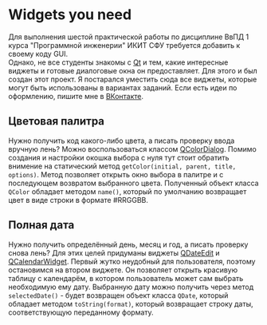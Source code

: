 # Widgets you need

Для выполнения шестой практической работы по дисциплине ВвПД 1 курса "Программной инженерии" ИКИТ СФУ требуется добавить к своему коду GUI.             
Однако, не все студенты знакомы с [Qt](https://doc.qt.io/qtforpython/) и тем, какие интересные виджеты и готовые диалоговые окна он предоставляет. Для этого и был создан этот проект. Я постарался уместить сюда все виджеты, которые могут быть использованы в вариантах заданий. Если есть идеи по оформлению, пишите мне в [ВКонтакте](https://vk.com/ikit.nikit).

## Цветовая палитра

Нужно получить код какого-либо цвета, а писать проверку ввода вручную лень? Можно воспользоваться классом [QColorDialog](https://doc.qt.io/qt-5/qcolordialog.html). Помимо создания и настройки окошка выбора с нуля тут стоит обратить внимение на статический метод `getColor(initial, parent, title, options)`. Метод позволяет открыть окно выбора в палитре и с последующем возвратом выбранного цвета. Полученный объект класса `QColor` обладает методом `name()`, который по умолчанию возвращает цвет в виде строки в формате #RRGGBB.

## Полная дата

Нужно получить определённый день, месяц и год, а писать проверку снова лень? Для этих целей придуманы виджеты [QDateEdit](https://doc.qt.io/qtforpython/PySide2/QtWidgets/QDateEdit.html) и [QCalendarWidget](https://doc.qt.io/qtforpython/PySide2/QtWidgets/QCalendarWidget.html). Первый жутко неудобный для пользователя, поэтому остановимся на втором виджете. Он позволяет открыть красивую таблицу с календарём, в котором пользователь может сам выбрать необходимую ему дату. Выбранную дату можно получить через метод `selectedDate()` - будет возвращен объект класса `QDate`, который обладает методом `toString(format)`, который возвращает строку даты, соответствующую переданному формату.